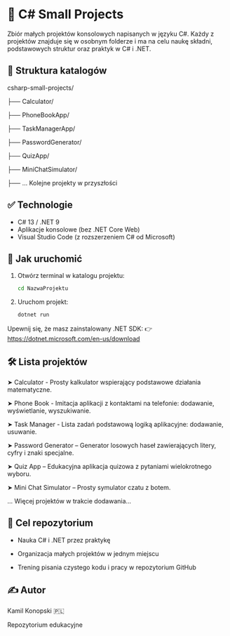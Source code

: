 # 🧠 C# Small Projects

Zbiór małych projektów konsolowych napisanych w języku C#. Każdy z projektów znajduje się w osobnym folderze i ma na celu naukę składni, podstawowych struktur oraz praktyk w C# i .NET.

## 📁 Struktura katalogów
csharp-small-projects/

├── Calculator/

├── PhoneBookApp/

├── TaskManagerApp/

├── PasswordGenerator/

├── QuizApp/

├── MiniChatSimulator/

├── ... Kolejne projekty w przyszłości

## ✅ Technologie

- C# 13 / .NET 9
- Aplikacje konsolowe (bez .NET Core Web)
- Visual Studio Code (z rozszerzeniem C# od Microsoft)

## 🚀 Jak uruchomić

1. Otwórz terminal w katalogu projektu:
   ```bash
   cd NazwaProjektu
2. Uruchom projekt:
   ```bash
   dotnet run
   ```
Upewnij się, że masz zainstalowany .NET SDK:
👉 https://dotnet.microsoft.com/en-us/download

## 🛠️ Lista projektów

➤ Calculator - Prosty kalkulator wspierający podstawowe działania matematyczne.

➤ Phone Book - Imitacja aplikacji z kontaktami na telefonie: dodawanie, wyświetlanie, wyszukiwanie.

➤ Task Manager - Lista zadań podstawową logiką aplikacyjne: dodawanie, usuwanie.

➤ Password Generator – Generator losowych haseł zawierających litery, cyfry i znaki specjalne.

➤ Quiz App – Edukacyjna aplikacja quizowa z pytaniami wielokrotnego wyboru.

➤ Mini Chat Simulator – Prosty symulator czatu z botem.

...	Więcej projektów w trakcie dodawania...


## 🎯 Cel repozytorium

- Nauka C# i .NET przez praktykę

- Organizacja małych projektów w jednym miejscu

- Trening pisania czystego kodu i pracy w repozytorium GitHub

## ✍️ Autor
Kamil Konopski 🇵🇱

Repozytorium edukacyjne
